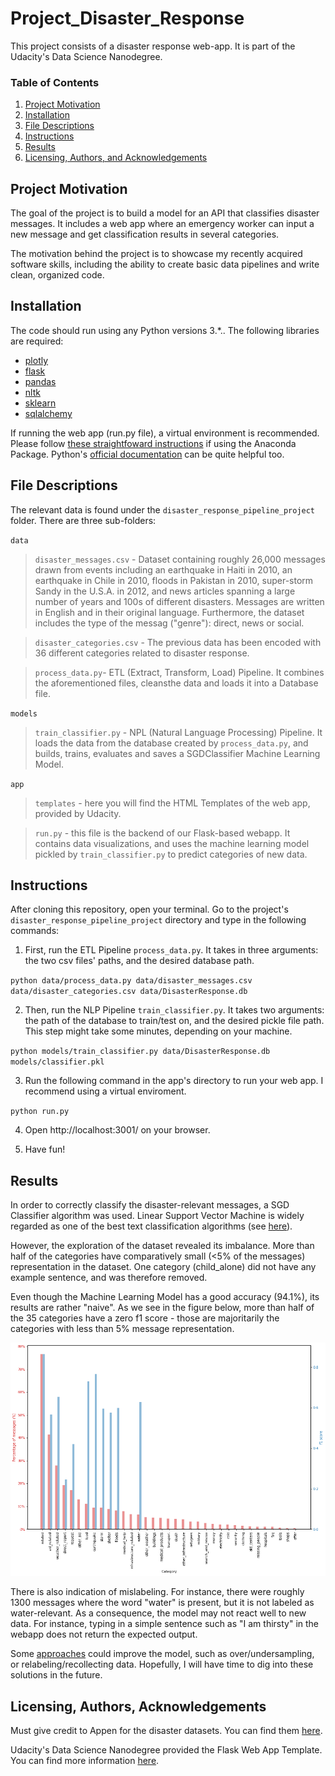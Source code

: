 # Project_Disaster_Response
This project consists of a disaster response web-app. It is part of the Udacity's Data Science Nanodegree. 

### Table of Contents

1. [Project Motivation](#motivation)
2. [Installation](#installation)
3. [File Descriptions](#files)
4. [Instructions](#instructions)
5. [Results](#results)
6. [Licensing, Authors, and Acknowledgements](#licensing)

## Project Motivation<a name="motivation"></a>

The goal of the project is to build a model for an API that classifies disaster messages. It includes a web app where an emergency worker can input a new message and get classification results in several categories. 

The motivation behind the project is to showcase my recently acquired software skills, including the ability to create basic data pipelines and write clean, organized code. 

## Installation <a name="installation"></a>

The code should run using any Python versions 3.*.. The following libraries are required:
* [plotly](https://plotly.com/)
* [flask](https://flask.palletsprojects.com/en/1.1.x/)
* [pandas](https://pandas.pydata.org/)
* [nltk](nltk.org)
* [sklearn](https://scikit-learn.org/stable/)
* [sqlalchemy](https://www.sqlalchemy.org/)

If running the web app (run.py file), a virtual environment is recommended. Please follow [these straightfoward instructions](https://pythonforundergradengineers.com/new-virtual-environment-with-conda.html) if using the Anaconda Package. Python's [official documentation](https://docs.python.org/3/tutorial/venv.html) can be quite helpful too.


## File Descriptions <a name="files"></a>

The relevant data is found under the `disaster_response_pipeline_project` folder. There are three sub-folders:

`data` 

> `disaster_messages.csv` - Dataset containing roughly 26,000 messages drawn from events including an earthquake in Haiti in 2010, an earthquake in Chile in 2010, floods in Pakistan in 2010, super-storm Sandy in the U.S.A. in 2012, and news articles spanning a large number of years and 100s of different disasters. Messages are written in English and in their original language. Furthermore, the dataset includes the type of the messag ("genre"): direct, news or social.
    
> `disaster_categories.csv` - The previous data has been encoded with 36 different categories related to disaster response.
    
> `process_data.py`- ETL (Extract, Transform, Load) Pipeline. It combines the aforementioned files, cleansthe data and loads it into a Database file.

`models`

>`train_classifier.py` - NPL (Natural Language Processing) Pipeline. It loads the data from the database created by `process_data.py`, and builds, trains, evaluates and saves a SGDClassifier Machine Learning Model.  

`app`

>`templates` - here you will find the HTML Templates of the web app, provided by Udacity.
    
>`run.py` - this file is the backend of our Flask-based webapp. It contains data visualizations, and uses the machine learning model pickled by `train_classifier.py` to predict categories of new data.
    
## Instructions <a name="instructions"></a>

After cloning this repository, open your terminal. Go to the project's `disaster_response_pipeline_project` directory and type in the following commands:  

1. First, run the ETL Pipeline `process_data.py`. It takes in three arguments: the two csv files' paths, and the desired database path.

`python data/process_data.py data/disaster_messages.csv data/disaster_categories.csv data/DisasterResponse.db`

2. Then, run the NLP Pipeline `train_classifier.py`. It takes two arguments: the path of the database to train/test on, and the desired pickle file path. This step might take some minutes, depending on your machine.

`python models/train_classifier.py data/DisasterResponse.db models/classifier.pkl`

3. Run the following command in the app's directory to run your web app. I recommend using a virtual enviroment.

`python run.py`

4. Open http://localhost:3001/ on your browser.

4. Have fun!

## Results<a name="results"></a>

In order to correctly classify the disaster-relevant messages, a SGD Classifier algorithm was used. Linear Support Vector Machine is widely regarded as one of the best text classification algorithms (see [here](https://towardsdatascience.com/multi-class-text-classification-model-comparison-and-selection-5eb0661975689)).

However, the exploration of the dataset revealed its imbalance. More than half of the categories have comparatively small (<5% of the messages) representation in the dataset. One category (child_alone) did not have any example sentence, and was therefore removed.

Even though the Machine Learning Model has a good accuracy (94.1%), its results are rather "naive". As we see in the figure below, more than half of the 35 categories have a zero f1 score - those are majoritarily the categories with less than 5% message representation.

![f1score](images/f1score.png)

There is also indication of mislabeling. For instance, there were roughly 1300 messages where the word "water" is present, but it is not labeled as water-relevant. As a consequence, the model may not react well to new data. For instance, typing in a simple sentence such as "I am thirsty" in the webapp does not return the expected output.

Some [approaches](https://towardsdatascience.com/handling-imbalanced-datasets-in-machine-learning-7a0e84220f28) could improve the model, such as over/undersampling, or relabeling/recollecting data. Hopefully, I will have time to dig into these solutions in the future.

## Licensing, Authors, Acknowledgements<a name="licensing"></a>

Must give credit to Appen for the disaster datasets. You can find them [here](https://appen.com/datasets/combined-disaster-response-data/).

Udacity's Data Science Nanodegree provided the Flask Web App Template. You can find more information [here](https://www.udacity.com/course/data-scientist-nanodegree--nd025).


